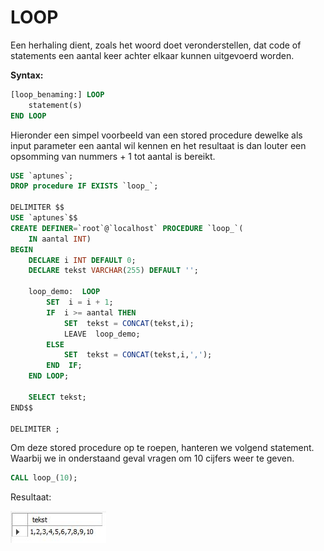 # LOOP

Een herhaling dient, zoals het woord doet veronderstellen, dat code of statements een aantal keer achter elkaar kunnen uitgevoerd worden.

 **Syntax:**

```sql
[loop_benaming:] LOOP
    statement(s)
END LOOP
```

Hieronder een simpel voorbeeld van een stored procedure dewelke als input parameter een aantal wil kennen en het resultaat is dan louter een opsomming van nummers + 1 tot aantal is bereikt.

```sql
USE `aptunes`;
DROP procedure IF EXISTS `loop_`;

DELIMITER $$
USE `aptunes`$$
CREATE DEFINER=`root`@`localhost` PROCEDURE `loop_`(
	IN aantal INT)
BEGIN
	DECLARE i INT DEFAULT 0;
    DECLARE tekst VARCHAR(255) DEFAULT '';
        
    loop_demo:  LOOP
		SET  i = i + 1;
        IF  i >= aantal THEN
			SET  tekst = CONCAT(tekst,i);
            LEAVE  loop_demo;
		ELSE
			SET  tekst = CONCAT(tekst,i,',');
        END  IF;
    END LOOP;
    
    SELECT tekst; 
END$$

DELIMITER ;
```

Om deze stored procedure op te roepen, hanteren we volgend statement. Waarbij we in onderstaand geval vragen om 10 cijfers weer te geven.

```sql
CALL loop_(10);
```

Resultaat:

![](../../.gitbook/assets/loop.JPG)

